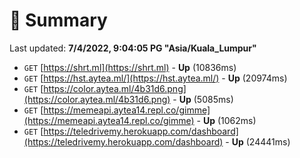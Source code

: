 # 📖 Summary
Last updated: **7/4/2022, 9:04:05 PG "Asia/Kuala_Lumpur"**

- `GET` [https://shrt.ml](https://shrt.ml) - **Up** (10836ms)
- `GET` [https://hst.aytea.ml/](https://hst.aytea.ml/) - **Up** (20974ms)
- `GET` [https://color.aytea.ml/4b31d6.png](https://color.aytea.ml/4b31d6.png) - **Up** (5085ms)
- `GET` [https://memeapi.aytea14.repl.co/gimme](https://memeapi.aytea14.repl.co/gimme) - **Up** (1062ms)
- `GET` [https://teledrivemy.herokuapp.com/dashboard](https://teledrivemy.herokuapp.com/dashboard) - **Up** (24441ms)
